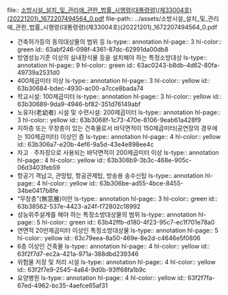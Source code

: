 file:: [소방시설_설치_및_관리에_관한_법률_시행령(대통령령)(제33004호)(20221201)_1672207494564_0.pdf](../assets/소방시설_설치_및_관리에_관한_법률_시행령(대통령령)(제33004호)(20221201)_1672207494564_0.pdf)
file-path:: ../assets/소방시설_설치_및_관리에_관한_법률_시행령(대통령령)(제33004호)(20221201)_1672207494564_0.pdf

- 건축허가등의 동의대상물의 범위 등
  ls-type:: annotation
  hl-page:: 3
  hl-color:: green
  id:: 63abf246-098f-4361-87dc-62991da00db8
- 방염성능기준 이상의 실내장식물 등을 설치해야 하는 특정소방대상
  ls-type:: annotation
  hl-page:: 9
  hl-color:: green
  id:: 63ac0243-b8db-4d62-80fa-49739a2531d0
- 400제곱미터 이상
  ls-type:: annotation
  hl-page:: 3
  hl-color:: yellow
  id:: 63b30684-bdec-4930-ac00-a7cce8bada74
- 학교시설: 100제곱미터
  ls-type:: annotation
  hl-page:: 3
  hl-color:: yellow
  id:: 63b30689-9da9-4946-bf82-351d76149abf
- 노유자(老幼者) 시설 및 수련시설: 200제곱미터
  ls-type:: annotation
  hl-page:: 3
  hl-color:: yellow
  id:: 63b3068f-1c73-470e-8106-9eab61a428f9
- 지하층 또는 무창층이 있는 건축물로서 바닥면적이 150제곱미터(공연장의 경우에는 100제곱미터) 이상인 층
  ls-type:: annotation
  hl-page:: 4
  hl-color:: yellow
  id:: 63b306a7-e20b-4ef6-9a5d-43e4e898ee4c
- 차고ᆞ주차장으로 사용되는 바닥면적이 200제곱미터 이상
  ls-type:: annotation
  hl-page:: 4
  hl-color:: yellow
  id:: 63b306b9-3b3c-468e-905c-06d3403feb59
- 항공기 격납고, 관망탑, 항공관제탑, 방송용 송수신탑
  ls-type:: annotation
  hl-page:: 4
  hl-color:: yellow
  id:: 63b306be-ad55-4bce-8455-34be0417b8fe
- “무창층”(無窓層)이란
  ls-type:: annotation
  hl-page:: 3
  hl-color:: green
  id:: 63b38562-537e-4423-a24f-f72802c18992
- 성능위주설계를 해야 하는 특정소방대상물의 범위
  ls-type:: annotation
  hl-page:: 5
  hl-color:: green
  id:: 63b42ffb-d180-4f23-95c7-ec1f701e78a0
- 연면적 20만제곱미터 이상인 특정소방대상물
  ls-type:: annotation
  hl-page:: 5
  hl-color:: yellow
  id:: 63c79eea-8a50-469e-8e2d-c4646e5f0806
- 6층 이상인 건축물
  ls-type:: annotation
  hl-page:: 4
  hl-color:: yellow
  id:: 63f2f7d7-ec2a-421a-971a-388dbd239346
- 위험물 저장 및 처리 시설
  ls-type:: annotation
  hl-page:: 4
  hl-color:: yellow
  id:: 63f2f7e9-2545-4a64-9d0b-93ff68fa1b9c
- 요양병원
  ls-type:: annotation
  hl-page:: 4
  hl-color:: yellow
  id:: 63f2f7fa-67ed-4962-bc35-4aefce65af31